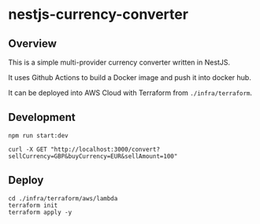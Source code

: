 # nestjs-currency-converter

## Overview
This is a simple multi-provider currency converter written in NestJS.

It uses Github Actions to build a Docker image and push it into docker hub.

It can be deployed into AWS Cloud with Terraform from `./infra/terraform`.

## Development

```shell
npm run start:dev

curl -X GET "http://localhost:3000/convert?sellCurrency=GBP&buyCurrency=EUR&sellAmount=100"
```

## Deploy

```shell
cd ./infra/terraform/aws/lambda
terraform init
terraform apply -y
```
